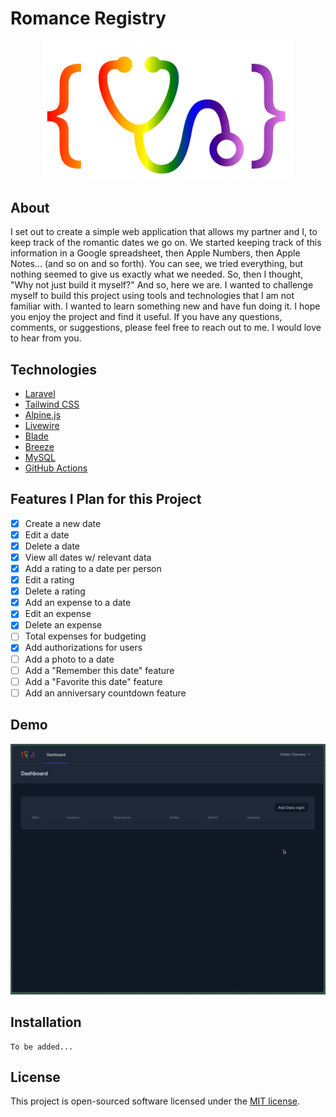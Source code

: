 # Romance Registry

<p style="text-align: center;">
    <img src="./app-logo.svg" width="400" alt="Project Logo">
</p>

## About

I set out to create a simple web application that allows my partner and I, to keep track of the romantic dates we go on. We started keeping track of this information in a Google spreadsheet, then Apple Numbers, then Apple Notes... (and so on and so forth).
You can see, we tried everything, but nothing seemed to give us exactly what we needed. So, then I thought, "Why not just build it myself?" And so, here we are.
I wanted to challenge myself to build this project using tools and technologies that I am not familiar with. I wanted to learn something new and have fun doing it.
I hope you enjoy the project and find it useful. If you have any questions, comments, or suggestions, please feel free to reach out to me. I would love to hear from you.

## Technologies

- [Laravel](https://laravel.com/)
- [Tailwind CSS](https://tailwindcss.com/)
- [Alpine.js](https://alpinejs.dev/)
- [Livewire](https://laravel-livewire.com/)
- [Blade](https://laravel.com/docs/8.x/blade)
- [Breeze](https://laravel.com/docs/8.x/starter-kits#laravel-breeze)
- [MySQL](https://www.mysql.com/)
- [GitHub Actions](https://github.com/features/actions)


## Features I Plan for this Project

- [x] Create a new date
- [x] Edit a date
- [x] Delete a date
- [x] View all dates w/ relevant data
- [x] Add a rating to a date per person
- [x] Edit a rating
- [x] Delete a rating
- [x] Add an expense to a date
- [x] Edit an expense
- [x] Delete an expense
- [ ] Total expenses for budgeting
- [x] Add authorizations for users
- [ ] Add a photo to a date
- [ ] Add a "Remember this date" feature
- [ ] Add a "Favorite this date" feature
- [ ] Add an anniversary countdown feature

## Demo

![](./demo.gif)

## Installation

```
To be added...
```

## License

This project is open-sourced software licensed under the [MIT license](https://opensource.org/licenses/MIT).
